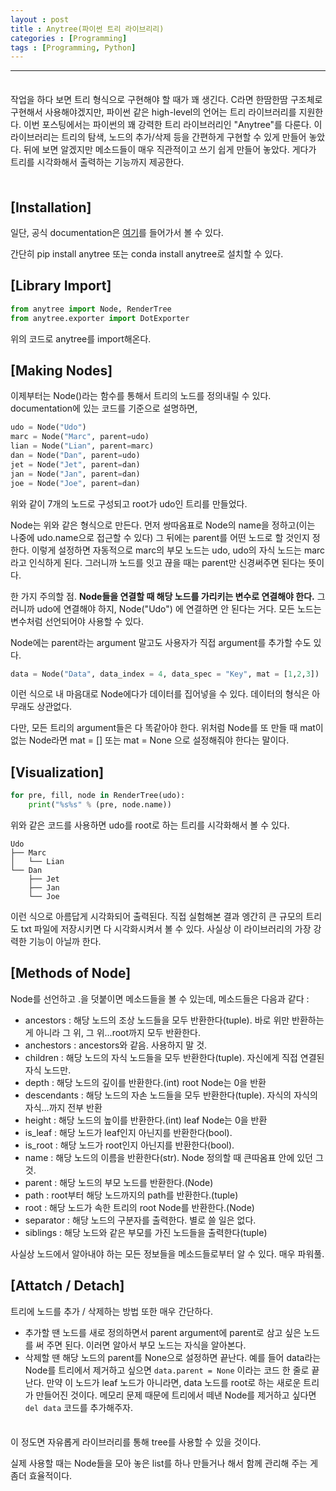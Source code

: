 ```yaml
---
layout : post
title : Anytree(파이썬 트리 라이브리리)
categories : [Programming]
tags : [Programming, Python]
---
```


---

<span style = "line-height:50%"><br></span>

작업을 하다 보면 트리 형식으로 구현해야 할 때가 꽤 생긴다. C라면 한땀한땀 구조체로 구현해서 사용해야겠지만,  파이썬 같은 high-level의 언어는 트리 라이브러리를 지원한다. 이번 포스팅에서는 파이썬의 꽤 강력한 트리 라이브러리인 "Anytree"를 다룬다. 이 라이브러리는 트리의 탐색, 노드의 추가/삭제 등을 간편하게 구현할 수 있게 만들어 놓았다. 뒤에 보면 알겠지만 메소드들이 매우 직관적이고 쓰기 쉽게 만들어 놓았다. 게다가 트리를 시각화해서 출력하는 기능까지 제공한다.  

<span style = "line-height:50%"><br></span>

## [Installation]

일단, 공식 documentation은 <a href = "https://anytree.readthedocs.io/en/latest/">여기</a>를 들어가서 볼 수 있다.

간단히 pip install anytree 또는 conda install anytree로 설치할 수 있다.

## [Library Import]

```python
from anytree import Node, RenderTree
from anytree.exporter import DotExporter
```

위의 코드로 anytree를 import해온다.



## [Making Nodes]

이제부터는 Node()라는 함수를 통해서 트리의 노드를 정의내릴 수 있다. documentation에 있는 코드를 기준으로 설명하면,

```python
udo = Node("Udo")
marc = Node("Marc", parent=udo)
lian = Node("Lian", parent=marc)
dan = Node("Dan", parent=udo)
jet = Node("Jet", parent=dan)
jan = Node("Jan", parent=dan)
joe = Node("Joe", parent=dan)
```

위와 같이 7개의 노드로 구성되고 root가 udo인 트리를 만들었다.

Node는 위와 같은 형식으로 만든다. 먼저 쌍따옴표로 Node의 name을 정하고(이는 나중에 udo.name으로 접근할 수 있다) 그 뒤에는 parent를 어떤 노드로 할 것인지 정한다. 이렇게 설정하면 자동적으로 marc의 부모 노드는 udo, udo의 자식 노드는 marc라고 인식하게 된다. 그러니까 노드를 잇고 끊을 때는 parent만 신경써주면 된다는 뜻이다. 

한 가지 주의할 점. <b>Node들을 연결할 때 해당 노드를 가리키는 변수로 연결해야 한다.</b> 그러니까 udo에 연결해야 하지, Node("Udo") 에 연결하면 안 된다는 거다. 모든 노드는 변수처럼 선언되어야 사용할 수 있다.

Node에는 parent라는 argument 말고도 사용자가 직접 argument를 추가할 수도 있다. 

```python
data = Node("Data", data_index = 4, data_spec = "Key", mat = [1,2,3])
```

이런 식으로 내 마음대로 Node에다가 데이터를 집어넣을 수 있다. 데이터의 형식은 아무래도 상관없다.

다만, 모든 트리의 argument들은 다 똑같아야 한다. 위처럼 Node를 또 만들 때 mat이 없는 Node라면 mat = [] 또는 mat = None 으로 설정해줘야 한다는 말이다.

## [Visualization]

```python
for pre, fill, node in RenderTree(udo):
    print("%s%s" % (pre, node.name))
```

위와 같은 코드를 사용하면 udo를 root로 하는 트리를 시각화해서 볼 수 있다.

```
Udo
├── Marc
│   └── Lian
└── Dan
    ├── Jet
    ├── Jan
    └── Joe
```

이런 식으로 아름답게 시각화되어 출력된다. 직접 실험해본 결과 엥간히 큰 규모의 트리도 txt 파일에 저장시키면 다 시각화시켜서 볼 수 있다. 사실상 이 라이브러리의 가장 강력한 기능이 아닐까 한다.

## [Methods of Node]

Node를 선언하고 .을 덧붙이면 메소드들을 볼 수 있는데, 메소드들은 다음과 같다 :

- ancestors : 해당 노드의 조상 노드들을 모두 반환한다(tuple). 바로 위만 반환하는 게 아니라 그 위, 그 위...root까지 모두 반환한다.
- anchestors : ancestors와 같음. 사용하지 말 것.
- children : 해당 노드의 자식 노드들을 모두 반환한다(tuple). 자신에게 직접 연결된 자식 노드만.
- depth : 해당 노드의 깊이를 반환한다.(int) root Node는 0을 반환
- descendants : 해당 노드의 자손 노드들을 모두 반환한다(tuple). 자식의 자식의 자식...까지 전부 반환
- height : 해당 노드의 높이를 반환한다.(int) leaf Node는 0을 반환
- is_leaf : 해당 노드가 leaf인지 아닌지를 반환한다(bool). 
- is_root : 해당 노드가 root인지 아닌지를 반환한다(bool).
- name : 해당 노드의 이름을 반환한다(str). Node 정의할 때 큰따옴표 안에 있던 그것.
- parent : 해당 노드의 부모 노드를 반환한다.(Node)
- path : root부터 해당 노드까지의 path를 반환한다.(tuple)
- root : 해당 노드가 속한 트리의 root Node를 반환한다.(Node)
- separator : 해당 노드의 구분자를 출력한다. 별로 쓸 일은 없다.
- siblings : 해당 노드와 같은 부모를 가진 노드들을 출력한다(tuple)

사실상 노드에서 알아내야 하는 모든 정보들을 메소드들로부터 알 수 있다. 매우 파워풀.



## [Attatch / Detach]

트리에 노드를 추가 / 삭제하는 방법 또한 매우 간단하다.

- 추가할 땐 노드를 새로 정의하면서 parent argument에 parent로 삼고 싶은 노드를 써 주면 된다. 이러면 알아서 부모 노드는 자식을 알아본다.
- 삭제할 땐 해당 노드의 parent를 None으로 설정하면 끝난다. 예를 들어 data라는 Node를 트리에서 제거하고 싶으면 `data.parent = None` 이라는 코드 한 줄로 끝난다. 만약 이 노드가 leaf 노드가 아니라면, data 노드를 root로 하는 새로운 트리가 만들어진 것이다. 메모리 문제 때문에 트리에서 떼낸 Node를 제거하고 싶다면 `del data` 코드를 추가해주자.

<span style = "line-height:50%"><br></span>

이 정도면 자유롭게 라이브러리를 통해 tree를 사용할 수 있을 것이다.

실제 사용할 때는 Node들을 모아 놓은 list를 하나 만들거나 해서 함께 관리해 주는 게 좀더 효율적이다.